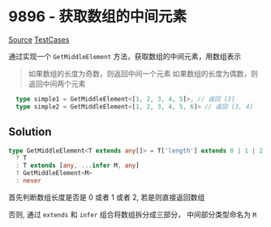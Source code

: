 # 9896 - 获取数组的中间元素

[Source](https://github.com/lybenson/ts-checker/blob/master/src/9896-medium-get-middle-element/template.ts) [TestCases](https://github.com/lybenson/ts-checker/blob/master/src/9896-medium-get-middle-element/test-cases.ts)

通过实现一个 `GetMiddleElement` 方法，获取数组的中间元素，用数组表示

> 如果数组的长度为奇数，则返回中间一个元素
> 如果数组的长度为偶数，则返回中间两个元素

```ts
  type simple1 = GetMiddleElement<[1, 2, 3, 4, 5]>, // 返回 [3]
  type simple2 = GetMiddleElement<[1, 2, 3, 4, 5, 6]> // 返回 [3, 4]
```

## Solution

```ts
type GetMiddleElement<T extends any[]> = T['length'] extends 0 | 1 | 2
  ? T
  : T extends [any, ...infer M, any]
  ? GetMiddleElement<M>
  : never
```

首先判断数组长度是否是 0 或者 1 或者 2, 若是则直接返回数组

否则, 通过 `extends` 和 `infer` 组合将数组拆分成三部分， 中间部分类型命名为 `M`
